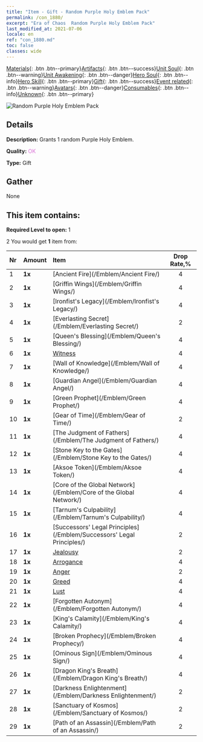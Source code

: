 ```yaml
---
title: "Item - Gift - Random Purple Holy Emblem Pack"
permalink: /con_1880/
excerpt: "Era of Chaos  Random Purple Holy Emblem Pack"
last_modified_at: 2021-07-06
locale: en
ref: "con_1880.md"
toc: false
classes: wide
---
```

 [Materials](/Items/){: .btn .btn--primary}[Artifacts](/Items/Artifacts/){: .btn .btn--success}[Unit Soul](/Items/UnitSoul/){: .btn .btn--warning}[Unit Awakening](/Items/UnitAwakening/){: .btn .btn--danger}[Hero Soul](/Items/HeroSoul/){: .btn .btn--info}[Hero Skill](/Items/HeroSkill/){: .btn .btn--primary}[Gift](/Items/Gift/){: .btn .btn--success}[Event related](/Items/Events/){: .btn .btn--warning}[Avatars](/Items/Avatars/){: .btn .btn--danger}[Consumables](/Items/Consumables/){: .btn .btn--info}[Unknown](/Items/Unknown/){: .btn .btn--primary}

 ![Random Purple Holy Emblem Pack](/images/t/i_907417.png)

## Details
 **Description:** Grants 1 random Purple Holy Emblem.

 **Quality:** <span style="color: #DA70D6">OK</span>

 **Type:** Gift

## Gather

  None

## This item contains:

 **Required Level to open:** 1

 2 You would get **1** item  from:

  | Nr | Amount |     Item    | Drop Rate,% |
  |:---|:-------|:------------|:---------:|
  | 1 |  **1x** | [Ancient Fire](/Emblem/Ancient Fire/) | 4 | 
  | 2 |  **1x** | [Griffin Wings](/Emblem/Griffin Wings/) | 4 | 
  | 3 |  **1x** | [Ironfist's Legacy](/Emblem/Ironfist's Legacy/) | 4 | 
  | 4 |  **1x** | [Everlasting Secret](/Emblem/Everlasting Secret/) | 2 | 
  | 5 |  **1x** | [Queen's Blessing](/Emblem/Queen's Blessing/) | 4 | 
  | 6 |  **1x** | [Witness](/Emblem/Witness/) | 4 | 
  | 7 |  **1x** | [Wall of Knowledge](/Emblem/Wall of Knowledge/) | 4 | 
  | 8 |  **1x** | [Guardian Angel](/Emblem/Guardian Angel/) | 4 | 
  | 9 |  **1x** | [Green Prophet](/Emblem/Green Prophet/) | 4 | 
  | 10 |  **1x** | [Gear of Time](/Emblem/Gear of Time/) | 2 | 
  | 11 |  **1x** | [The Judgment of Fathers](/Emblem/The Judgment of Fathers/) | 4 | 
  | 12 |  **1x** | [Stone Key to the Gates](/Emblem/Stone Key to the Gates/) | 4 | 
  | 13 |  **1x** | [Aksoe Token](/Emblem/Aksoe Token/) | 4 | 
  | 14 |  **1x** | [Core of the Global Network](/Emblem/Core of the Global Network/) | 4 | 
  | 15 |  **1x** | [Tarnum's Culpability](/Emblem/Tarnum's Culpability/) | 4 | 
  | 16 |  **1x** | [Successors' Legal Principles](/Emblem/Successors' Legal Principles/) | 2 | 
  | 17 |  **1x** | [Jealousy](/Emblem/Jealousy/) | 2 | 
  | 18 |  **1x** | [Arrogance](/Emblem/Arrogance/) | 4 | 
  | 19 |  **1x** | [Anger](/Emblem/Anger/) | 2 | 
  | 20 |  **1x** | [Greed](/Emblem/Greed/) | 4 | 
  | 21 |  **1x** | [Lust](/Emblem/Lust/) | 4 | 
  | 22 |  **1x** | [Forgotten Autonym](/Emblem/Forgotten Autonym/) | 4 | 
  | 23 |  **1x** | [King's Calamity](/Emblem/King's Calamity/) | 4 | 
  | 24 |  **1x** | [Broken Prophecy](/Emblem/Broken Prophecy/) | 4 | 
  | 25 |  **1x** | [Ominous Sign](/Emblem/Ominous Sign/) | 4 | 
  | 26 |  **1x** | [Dragon King's Breath](/Emblem/Dragon King's Breath/) | 4 | 
  | 27 |  **1x** | [Darkness Enlightenment](/Emblem/Darkness Enlightenment/) | 2 | 
  | 28 |  **1x** | [Sanctuary of Kosmos](/Emblem/Sanctuary of Kosmos/) | 2 | 
  | 29 |  **1x** | [Path of an Assassin](/Emblem/Path of an Assassin/) | 2 | 
